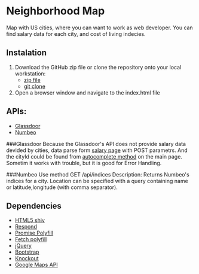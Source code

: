 # Neighborhood Map
Map with US cities, where you can want to work as web developer. You can find salary data for each city, and cost of living indecies.

## Instalation
1. Download the GitHub zip file or clone the repository onto your local workstation: 
	* [zip file](https://github.com/a-yasinsky/frontend-nanodegree-neighborhood-map/archive/master.zip)
	* [git clone](https://github.com/a-yasinsky/frontend-nanodegree-neighborhood-map.git)
2. Open a browser window and navigate to the index.html file

## APIs:
* [Glassdoor](https://www.glassdoor.com/developer/index.htm)
* [Numbeo](https://www.numbeo.com/api/doc.jsp)

###Glassdoor
Because the Glassdoor's API does not provide salary data devided by cities, data parse form [salary page](https://www.glassdoor.com/Salaries/company-salaries.htm) with POST parametrs. And the cityId could be found from [autocomplete method](https://www.glassdoor.com/findPopularLocationAjax.htm) on the main page.
Sometim it works with trouble, but it is good for Error Handling.

###Numbeo
Use method GET /api/indices
Description: Returns Numbeo's indices for a city. Location can be specified with a query containing name or latitude,longitude (with comma separator).

## Dependencies

* [HTML5 shiv](https://github.com/aFarkas/html5shiv) 
* [Respond](https://github.com/scottjehl/Respond/) 
* [Promise Polyfill](https://github.com/taylorhakes/promise-polyfill)
* [Fetch polyfill](https://github.com/github/fetch)
* [jQuery](https://jquery.com/)
* [Bootstrap](http://getbootstrap.com/)
* [Knockout](http://knockoutjs.com/)
* [Google Maps API](https://developers.google.com/maps/documentation/javascript/)
